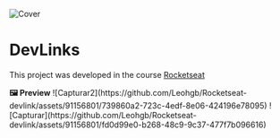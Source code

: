 ![Cover](https://github.com/Leohgb/Rocketseat-devlink/assets/91156801/56837031-d375-4a9d-b614-f0bd05dd2e6a)
<h1>DevLinks</h1>
<p>This project was developed in the course <a href="https://rocketseat.com.br" rel="nofollow">Rocketseat</a></p>
<strong>🖼 Preview</strong>
![Capturar2](https://github.com/Leohgb/Rocketseat-devlink/assets/91156801/739860a2-723c-4edf-8e06-424196e78095)
![Capturar](https://github.com/Leohgb/Rocketseat-devlink/assets/91156801/fd0d99e0-b268-48c9-9c37-477f7b096616)
